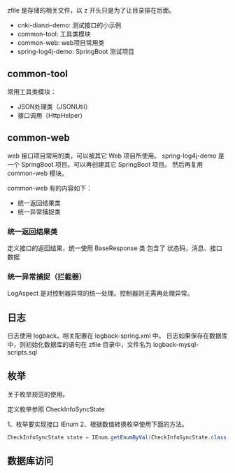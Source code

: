 zfile 是存储的相关文件，以 z 开头只是为了让目录排在后面。

- cnki-dianzi-demo: 测试接口的小示例
- common-tool: 工具类模块
- common-web: web项目常用类
- spring-log4j-demo: SpringBoot 测试项目

## common-tool

常用工具类模块：
- JSON处理类（JSONUtil）
- 接口调用（HttpHelper）

## common-web

web 接口项目常用的类，可以被其它 Web 项目所使用。
spring-log4j-demo 是一个 SpringBoot 项目。可以再创建其它 SpringBoot 项目。
然后再复用 common-web 模块。

common-web 有的内容如下：

- 统一返回结果类
- 统一异常捕捉类

### 统一返回结果类

定义接口的返回结果，统一使用 BaseResponse 类
包含了 状态码，消息、接口数据

### 统一异常捕捉（拦截器）

LogAspect 是对控制器异常的统一处理。控制器则无需再处理异常。

## 日志

日志使用 logback，相关配置在 logback-spring.xml 中。
日志如果保存在数据库中，则初始化数据库的语句在 zfile 目录中，文件名为 logback-mysql-scripts.sql


## 枚举

关于枚举规范的使用。

定义枚举参照 CheckInfoSyncState

1、枚举要实现接口 IEnum
2、根据数值转换枚举使用下面的方法。

``` java
CheckInfoSyncState state = IEnum.getEnumByVal(CheckInfoSyncState.class, 30);
```


## 数据库访问